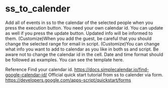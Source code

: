 # ss_to_calender
Add all of events in ss to the calendar of the selected people when you press the execution button.
You need your own calendar id.
You can update as well if you press the update button.
Updated info will be informed to them.
(Customize)When you add the guest, be careful that you should change the selected range for email in script.
(Customize)You can change what info you want to add to calendar as you like in both ss and script.
Be aware not to change the calendar id in the cell.
Date and time format should be followed as examples.
You can see the template here.

Reference
Find your calendar id.
https://docs.simplecalendar.io/find-google-calendar-id/
Official quick start tutorial from ss to calender via form.
https://developers.google.com/apps-script/quickstart/forms
